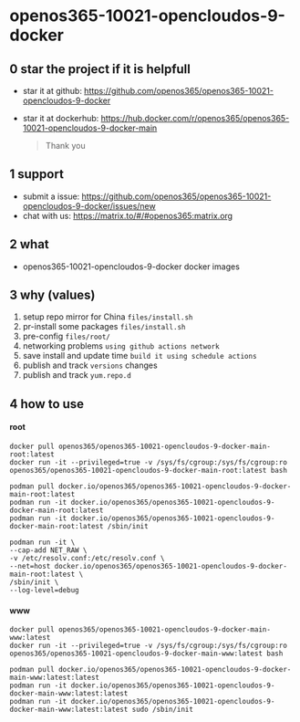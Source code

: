# openos365-10021-opencloudos-9-docker

## 0 star the project if it is helpfull

* star it at github: https://github.com/openos365/openos365-10021-opencloudos-9-docker
* star it at dockerhub: https://hub.docker.com/r/openos365/openos365-10021-opencloudos-9-docker-main

  > Thank you

## 1 support

* submit a issue: https://github.com/openos365/openos365-10021-opencloudos-9-docker/issues/new
* chat with us: https://matrix.to/#/#openos365:matrix.org

## 2 what

* openos365-10021-opencloudos-9-docker docker images
  
## 3 why (values)

1. setup repo mirror for China `files/install.sh`
1. pr-install some packages `files/install.sh`
1. pre-config `files/root/`
1. networking problems `using github actions network`
1. save install and update time `build it using schedule actions`
1. publish and track `versions` changes
1. publish and track `yum.repo.d`

## 4 how to use

#### root
```
docker pull openos365/openos365-10021-opencloudos-9-docker-main-root:latest
docker run -it --privileged=true -v /sys/fs/cgroup:/sys/fs/cgroup:ro openos365/openos365-10021-opencloudos-9-docker-main-root:latest bash

podman pull docker.io/openos365/openos365-10021-opencloudos-9-docker-main-root:latest
podman run -it docker.io/openos365/openos365-10021-opencloudos-9-docker-main-root:latest
podman run -it docker.io/openos365/openos365-10021-opencloudos-9-docker-main-root:latest /sbin/init

podman run -it \
--cap-add NET_RAW \
-v /etc/resolv.conf:/etc/resolv.conf \
--net=host docker.io/openos365/openos365-10021-opencloudos-9-docker-main-root:latest \
/sbin/init \
--log-level=debug

```
#### www

```
docker pull openos365/openos365-10021-opencloudos-9-docker-main-www:latest
docker run -it --privileged=true -v /sys/fs/cgroup:/sys/fs/cgroup:ro openos365/openos365-10021-opencloudos-9-docker-main-www:latest bash

podman pull docker.io/openos365/openos365-10021-opencloudos-9-docker-main-www:latest:latest
podman run -it docker.io/openos365/openos365-10021-opencloudos-9-docker-main-www:latest:latest
podman run -it docker.io/openos365/openos365-10021-opencloudos-9-docker-main-www:latest:latest sudo /sbin/init
```
